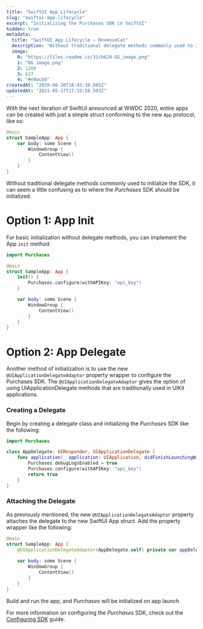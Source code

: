 ```yaml
---
title: "SwiftUI App Lifecycle"
slug: "swiftui-app-lifecycle"
excerpt: "Initializing the Purchases SDK in SwiftUI"
hidden: true
metadata: 
  title: "SwiftUI App Lifecycle – RevenueCat"
  description: "Without traditional delegate methods commonly used to initialize the SDK, it can seem a little confusing as to where the *Purchases* SDK should be initialized."
  image: 
    0: "https://files.readme.io/31cb629-OG_image.png"
    1: "OG image.png"
    2: 1200
    3: 627
    4: "#e9acb0"
createdAt: "2020-06-30T18:43:10.805Z"
updatedAt: "2021-05-17T17:33:58.593Z"
---
```

With the next iteration of SwiftUI announced at WWDC 2020, entire apps can be created with just a simple struct conforming to the new `App` protocol, like so:

```swift
@main
struct SampleApp: App {    
    var body: some Scene {
        WindowGroup {
            ContentView()
        }
    }
}
```

Without traditional delegate methods commonly used to initialize the SDK, it can seem a little confusing as to where the *Purchases* SDK should be initialized.

# Option 1: App Init

For basic initialization without delegate methods, you can implement the App `init` method:

```swift
import Purchases

@main
struct SampleApp: App {
    init() {
        Purchases.configure(withAPIKey: "api_key")
    }

    var body: some Scene {
        WindowGroup {
            ContentView()
        }
    }
}
```

# Option 2: App Delegate

Another method of initialization is to use the new `@UIApplicationDelegateAdaptor` property wrapper to configure the Purchases SDK. The `@UIApplicationDelegateAdaptor` gives the option of using UIApplicationDelegate methods that are traditionally used in UIKit applications.

### Creating a Delegate

Begin by creating a delegate class and initializing the *Purchases* SDK like the following:

```swift
import Purchases

class AppDelegate: UIResponder, UIApplicationDelegate {
    func application(_ application: UIApplication, didFinishLaunchingWithOptions launchOptions: [UIApplication.LaunchOptionsKey : Any]? = nil) -> Bool {
        Purchases.debugLogsEnabled = true
        Purchases.configure(withAPIKey: "api_key")
        return true
    }
}
```

### Attaching the Delegate

As previously mentioned, the new `@UIApplicationDelegateAdaptor` property attaches the delegate to the new SwiftUI App struct. Add the property wrapper like the following:

```swift
@main
struct SampleApp: App {
    @UIApplicationDelegateAdaptor(AppDelegate.self) private var appDelegate
    
    var body: some Scene {
        WindowGroup {
            ContentView()
        }
    }
}
```

Build and run the app, and *Purchases* will be initialized on app launch.

For more information on configuring the *Purchases* SDK, check out the [Configuring SDK](https://docs.revenuecat.com/docs/configuring-sdk) guide.